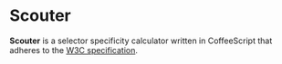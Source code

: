 # Scouter

**Scouter** is a selector specificity calculator written in CoffeeScript that adheres to the [W3C specification](http://www.w3.org/TR/CSS21/cascade.html#specificity).